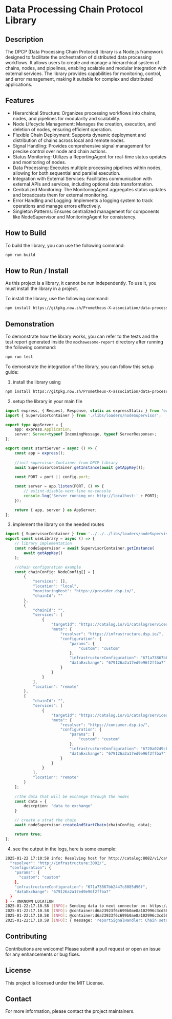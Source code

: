 # Data Processing Chain Protocol Library

## Description

The DPCP (Data Processing Chain Protocol) library is a Node.js framework designed to facilitate the orchestration of distributed data processing workflows. It allows users to create and manage a hierarchical system of chains, nodes, and pipelines, enabling scalable and modular integration with external services. The library provides capabilities for monitoring, control, and error management, making it suitable for complex and distributed applications.

## Features

- Hierarchical Structure: Organizes processing workflows into chains, nodes, and pipelines for modularity and scalability.
- Node Lifecycle Management: Manages the creation, execution, and deletion of nodes, ensuring efficient operation.
- Flexible Chain Deployment: Supports dynamic deployment and distribution of chains across local and remote nodes.
- Signal Handling: Provides comprehensive signal management for precise control over node and chain actions.
- Status Monitoring: Utilizes a ReportingAgent for real-time status updates and monitoring of nodes.
- Data Processing: Executes multiple processing pipelines within nodes, allowing for both sequential and parallel execution.
- Integration with External Services: Facilitates communication with external APIs and services, including optional data transformation.
- Centralized Monitoring: The MonitoringAgent aggregates status updates and broadcasts them for external monitoring.
- Error Handling and Logging: Implements a logging system to track operations and manage errors effectively.
- Singleton Patterns: Ensures centralized management for components like NodeSupervisor and MonitoringAgent for consistency.

## How to Build

To build the library, you can use the following command:

```bash
npm run build
```

## How to Run / Install

As this project is a library, it cannot be run independently. To use it, you must install the library in a project.

To install the library, use the following command:

```bash
npm install https://gitpkg.now.sh/Prometheus-X-association/data-processing-chain-protocol/lib?VERSION
```

## Demonstration

To demonstrate how the library works, you can refer to the tests and the test report generated inside the `mochawesome-report` directory after running the following command:

```bash
npm run test
```

To demonstrate the integration of the library, you can follow this setup guide:

1. install the library using
```bash
npm install https://gitpkg.now.sh/Prometheus-X-association/data-processing-chain-protocol/lib?VERSION
```
2. setup the library in your main file
```typescript
import express, { Request, Response, static as expressStatic } from 'express';
import { SupervisorContainer } from './libs/loaders/nodeSupervisor';

export type AppServer = {
    app: express.Application;
    server: Server<typeof IncomingMessage, typeof ServerResponse>;
};

export const startServer = async () => {
    const app = express();
    
    //init supervisor Container from DPCP library
    await SupervisorContainer.getInstance(await getAppKey());
    
    const PORT = port || config.port;

    const server = app.listen(PORT, () => {
        // eslint-disable-next-line no-console
        console.log('Server running on: http://localhost:' + PORT);
    });

    return { app, server } as AppServer;
};
```
3. implement the library on the needed routes
```typescript
import { SupervisorContainer } from '../../../libs/loaders/nodeSupervisor';
export const useLibrary = async () => {
    // library implementation
    const nodeSupervisor = await SupervisorContainer.getInstance(
        await getAppKey()
    );

    //chain configuration example
    const chainConfig: NodeConfig[] = [
        {
            "services": [],
            "location": "local",
            "monitoringHost": "https://provider.dsp.io/",
            "chainId": ""
        },
        {
            "chainId": "",
            "services": [
                {
                    "targetId": "https://catalog.io/v1/catalog/serviceofferings/66d18b79ee71f9f096baecb7",
                    "meta": {
                        "resolver": "https://infrastructure.dsp.io/",
                        "configuration": {
                            "params": {
                                "custom": "custom"
                            },
                            "infrastructureConfiguration": "671a73867bb2447c8085d96f",
                            "dataExchange": "679126a2a17ed9e96f2ffba7"
                        }
                    }
                }
            ],
            "location": "remote"
        },
        {
            "chainId": "",
            "services": [
                {
                    "targetId": "https://catalog.io/v1/catalog/serviceofferings/66d18b79ee71f9f096baecb1",
                    "meta": {
                        "resolver": "https://consumer.dsp.io/",
                        "configuration": {
                            "params": {
                                "custom": "custom"
                            },
                            "infrastructureConfiguration": "6720a0249cb2e866c196c10f",
                            "dataExchange": "679126a2a17ed9e96f2ffba7"
                        }
                    }
                }
            ],
            "location": "remote"
        }
    ];
    
    //the data that will be exchange through the nodes
    const data = {
        descrption: "data to exchange"
    }

    // create a strat the chain
    await nodeSupervisor.createAndStartChain(chainConfig, data);

    return true;
};
```
4. see the output in the logs, here is some example:
```bash
2025-01-22 17:10:58 info: Resolving host for http://catalog:8082/v1/catalog/serviceofferings/66d18b79ee71f9f096baecb7, meta: {
  "resolver": "http://infrastructure:3002/",
  "configuration": {
    "params": {
      "custom": "custom"
    },
    "infrastructureConfiguration": "671a73867bb2447c8085d96f",
    "dataExchange": "679126a2a17ed9e96f2ffba7"
  }
} -- UNKNOWN LOCATION
2025-01-22:17.10.58 [INFO]: Sending data to next connector on: https://infrastructure.dsp.io/node/communicate/run
2025-01-22:17.10.58 [INFO]: @container:d6a23923f6c699b0ae8a102996c3cd581fb8357a6579be74e4f15ee7035a56a87b05d9ee76954602d0599e3a0ac335a97c2733398ffaa88eadeb07a91cc7d53e: Node 0e9e2626-d542-429b-881a-0a4b09736fbe deleted.
2025-01-22:17.10.58 [INFO]: @container:d6a23923f6c699b0ae8a102996c3cd581fb8357a6579be74e4f15ee7035a56a87b05d9ee76954602d0599e3a0ac335a97c2733398ffaa88eadeb07a91cc7d53e: Chain @supervisor:d6a23923f6c699b0ae8a102996c3cd581fb8357a6579be74e4f15ee7035a56a87b05d9ee76954602d0599e3a0ac335a97c2733398ffaa88eadeb07a91cc7d53e-1737565858347-627bf322 started with root node 0e9e2626-d542-429b-881a-0a4b09736fbe.
2025-01-22:17.10.58 [INFO]: { message: 'reportSignalHandler: Chain setup completed' } 
```

## Contributing

Contributions are welcome! Please submit a pull request or open an issue for any enhancements or bug fixes.

## License

This project is licensed under the MIT License.

## Contact

For more information, please contact the project maintainers.
